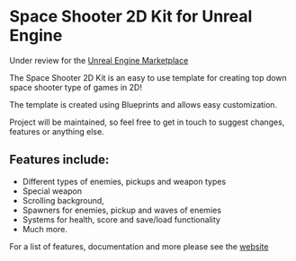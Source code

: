 # Space Shooter 2D Kit for Unreal Engine

Under review for the [Unreal Engine Marketplace](https://www.unrealengine.com/marketplace)

The Space Shooter 2D Kit is an easy to use template for creating top down space shooter type of games in 2D!
 
The template is created using Blueprints and allows easy customization.
 
Project will be maintained, so feel free to get in touch to suggest changes, features or anything else.

## Features include:

- Different types of enemies, pickups and weapon types  
- Special weapon
- Scrolling background,  
- Spawners for enemies, pickup and waves of enemies  
- Systems for health, score and save/load functionality  
- Much more.

For a list of features, documentation and more please see the [website](https://gracesgames.github.io/SpaceShooter2DKit/)
